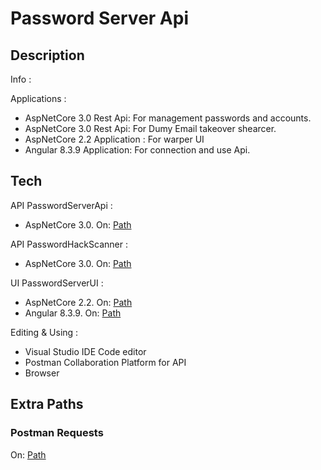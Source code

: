 
# Password Server Api

## Description
Info :


Applications :
-	AspNetCore 3.0 Rest Api: For management passwords and accounts.
-	AspNetCore 3.0 Rest Api: For Dumy Email takeover shearcer.
-	AspNetCore 2.2 Application : For warper UI 
- Angular 8.3.9 Application:  For connection and use Api.


## Tech
API PasswordServerApi :
-	AspNetCore 3.0. On: [Path](https://github.com/NikolasPapas/PasswordServerApi/tree/master/PasswordServerAPI_Project/PasswordServerApi) 

API PasswordHackScanner :
-	AspNetCore 3.0. On: [Path](https://github.com/NikolasPapas/PasswordServerApi/tree/master/PasswordServerAPI_Project/PasswordHackScanner) 

UI PasswordServerUI :
-	 AspNetCore 2.2. On: [Path](https://github.com/NikolasPapas/PasswordServerApi/tree/master/PasswordServerAPI_Project/PasswordServerUI) 
-	 Angular 8.3.9. On: [Path](https://github.com/NikolasPapas/PasswordServerApi/tree/master/PasswordServerAPI_Project/PasswordServerUI/ClientApp) 


Editing & Using :
-	Visual Studio IDE Code editor
-	 Postman Collaboration Platform for API
-	 Browser

## Extra Paths
### Postman Requests
On:  [Path](https://github.com/NikolasPapas/PasswordServerApi/tree/master/PasswordServerAPI_Project) 
